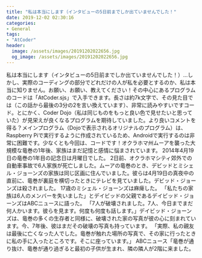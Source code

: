 ```yaml
---
title: "私は本当にします（インタビューの5日前までしか出ていませんでした！"
date: 2019-12-02 02:30:16
categories:
- General
tags:
- "AtCoder"
header:
  image: /assets/images/20191202022656.jpg
  og_image: /assets/images/20191202022656.jpg
---
```


私は本当にします（インタビューの5日前までしか出ていませんでした！）...しかし、実際のコーディングの部分でどれだけの人が私を必要とするのか、私は本当に知りません。お願い、お願い、教えてください！その中心にあるプログラムのコードは「AtCoder.sjs」で入手できます。長さは約7k文字で、その見た目では（この話から最後の3分の2を言い換えています）、非常に読みやすいですコード。とにかく、Coder Dojo（私は同じものをもっと良い色で見せたいと思っていた）が見栄えが良くなるプログラムを期待していました。より良いコメントを得る？メインプログラム（Dojoで表示されるオリジナルのプログラム）は、Raspberry Piで実行するように作成されているため、Androidで実行するのは非常に困難です。少なくとも今回は、コードです！オクラホマ州ムーアを襲った大規模な竜巻の1年後、家族はまだ記憶と感情に悩まされています。 2014年4月19日の竜巻の1年目の記念日は月曜日でした。 2日前、オクラホマシティ郊外での自動車事故で6人家族が死亡しました。ムーアの竜巻のとき、デビッドとミシェル・ジョーンズの家族は同じ区画に住んでいました。彼らは4月19日の真夜中の直前に、竜巻が裏庭を横切ったときにテレビを見ていました。デビッド・ジョーンズは殺されました。 17歳のミシェル・ジョーンズは麻痺した。 「私たちの家族は6人のメンバーを失いました」とデイビッドの父親であるデイビッド・ジョーンズはABCニュースに語った。 「7人が破壊されました。7人、今日までまだ何人かいます。彼らを見ます。何度も何度も話します。」デイビッド・ジョーンズは、竜巻の多くの生存者と同様に、破壊された家の写真が彼の心に刻まれています。今、7年後、彼はまだその破壊の写真も持っています。 「実際、私の親友は最後に亡くなった人でした。竜巻が触れた場所の写真で、その家に行ったときに私の手に入ったところです。そこに座っています。」 ABCニュース「竜巻が通り抜け、竜巻が通り過ぎると最初の子供が生まれ、隣の隣人が2階に来ました。
